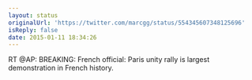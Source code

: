 ```yaml
---
layout: status
originalUrl: 'https://twitter.com/marcgg/status/554345607348125696'
isReply: false
date: 2015-01-11 18:34:26
---
```


RT @AP: BREAKING: French official: Paris unity rally is largest demonstration in French history.
